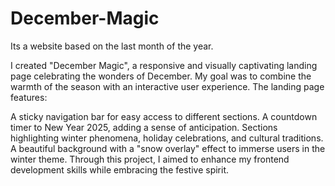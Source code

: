 # December-Magic
Its a website based on the last month of the year.

I created "December Magic", a responsive and visually captivating landing page celebrating the wonders of December. My goal was to combine the warmth of the season with an interactive user experience. The landing page features:

A sticky navigation bar for easy access to different sections.
A countdown timer to New Year 2025, adding a sense of anticipation.
Sections highlighting winter phenomena, holiday celebrations, and cultural traditions.
A beautiful background with a "snow overlay" effect to immerse users in the winter theme.
Through this project, I aimed to enhance my frontend development skills while embracing the festive spirit.
